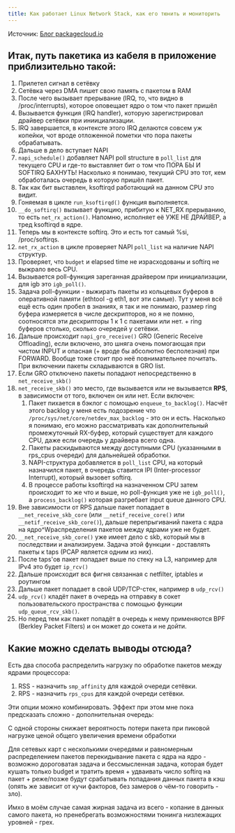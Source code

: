 ```yaml
---
title: Как работает Linux Network Stack, как его тюнить и мониторить
---
```


Источник: [Блог packagecloud.io](https://blog.packagecloud.io/eng/2016/06/22/monitoring-tuning-linux-networking-stack-receiving-data/)

## Итак, путь пакетика из кабеля в приложение приблизительно такой:

1. Прилетел сигнал в сетёвку
2. Сетёвка через DMA пишет свою память с пакетом в RAM
3. После чего вызывает прерывание (IRQ, то, что видно в /proc/interrupts), которое оповещает ядро о том что пакет пришёл
4. Вызывается функция (IRQ handler), которую зарегистрировал драйвер сетёвки при иниициализации.
5. IRQ завершается, в контексте этого IRQ делаются совсем уж копейки, чот вроде отложенной пометки что пора пакеты обрабатывать.
6. Дальше в дело вступает NAPI
7. `napi_schedule()` добавляет NAPI poll structure в `poll_list` для текущего CPU и где-то выставляет бит о том что ПОРА БЫ И SOFTIRQ БАХНУТЬ! Насколько я понимаю, текущий CPU это тот, кем обработалась очередь в которую пришёл пакет.
8. Так как бит выставлен, ksoftirqd работающий на данном CPU это видит.
9. Гоняемая в цикле `run_ksoftirqd()` функция выполняется.
10. `__do_softirq()` вызывает функцию, прибитую к NET_RX прерыванию, то есть `net_rx_action()`. Напомню, исполняет её УЖЕ НЕ ДРАЙВЕР, а тред ksoftirqd в ядре.
11. Теперь мы в контексте softirq. Это и есть тот самый %si, /proc/softirqs.
12. `net_rx_action` в цикле проверяет NAPI `poll_list` на наличие NAPI структур.
13. Проверяет, что `budget` и elapsed time не израсходованы и softirq не выжрало весь CPU.
14. Вызывается poll-функция зареганная драйвером при инициализации, для igb это `igb_poll()`.
15. Задача poll-функции - выжирать пакеты из кольцевых буферов в оперативной памяти (ethtool -g eth1, вот эти самые). Тут у меня всё ещё есть один пробел в знаниях, я так и не понимаю, размер ring буфера измеряется в числе дескрипторов, но я не помню, соотносятся эти дескрипторы 1 к 1 с пакетами или нет. + ring буферов столько, сколько очередей у сетёвки.
16. Дальше происходит `napi_gro_receive()` GRO (Generic Receive Offloading), если включено, это шняга очень помогающая при чистом INPUT и опасная (+ вроде бы абсолютно бесполезная) при FORWARD. Вообще тоже стоит про неё повнимательнее почитать. При включении пакеты складываются в GRO list.
17. Если GRO отключено пакеты попадают непосредственно в `net_receive_skb()`
18. `net_receive_skb()` это место, где вызывается или не вызывается **RPS**, в зависимости от того, включен он или нет. Если включен:
    1. Пакет пихается в бэклог с помощью `enqueue_to_backlog()`. Насчёт этого backlog у меня есть подозрение что `/proc/sys/net/core/netdev_max_backlog` - это он и есть. Насколько я понимаю, его можно рассматривать как дополнительный промежуточный RX-буфер, который существует для каждого CPU, даже если очередь у драйвера всего одна.
    2. Пакеты раскидываются между доступными CPU (указанными в rps_cpus очереди) для дальнейшей обработки.
    3. NAPI-структура добавляется в `poll_list` CPU, на который назначился пакет, в очередь ставится IPI (Inter-processor Interrupt), который вызовет softirq.
    4. В процессе работы ksoftirqd на назначенном CPU затем происходит то же что и выше, но poll-функция уже не `igb_poll()`, а `process_backlog()` которая разгребает input queue данного CPU.
19. Вне зависимости от RPS дальше пакет попадает в `__net_receive_skb_core` (или `__netif_receive_core()` или `__netif_receive_skb_core()`), дальше перепрыгиваний пакета с ядра на ядро^Wраспределения пакетов между ядрами уже не будет.
20. `__net_receive_skb_core()` уже имеет дело с skb, который мы в последствии и анализируем. Задача этой функции - доставлять пакеты к taps (PCAP является одним из них).
21. После taps'ов пакет попадает выше по стеку на L3, например для IPv4 это будет `ip_rcv()`
22. Дальше происходит вся фигня связанная с netfilter, iptables и роутингом
23. Дальше пакет попадает в свой UDP/TCP-стек, например в `udp_rcv()`
24. `udp_rcv()` кладёт пакет в очередь на отправку в сокет пользовательского пространства с помощью функции `udp_queue_rcv_skb()`.
25. Но перед тем как пакет попадёт в очередь к нему применяются BPF (Berkley Packet Filters) и он может до сокета и не дойти.

## Какие можно сделать выводы отсюда?

Есть два способа распределить нагрузку по обработке пакетов между ядрами процессора:

1. RSS - назначить `smp_affinity` для каждой очереди сетёвки.
2. RPS - назначить `rps_cpus` для каждой очереди сетёвки.

Эти опции можно комбинировать. Эффект при этом мне пока предсказать сложно - дополнительная очередь:

С одной стороны снижает вероятность потери пакета при пиковой нагрузке ценой общего увеличения времени обработки

Для сетевых карт с несколькими очередями и равномерным распределением пакетов перекидывание пакета с ядра на ядро - возможно дороговатая задача и бессмысленная задача, которая будет кушать только budget и тратить время + удваивать число softirq на пакет + реже/позже будут срабатывать попадания данных пакета в кэш (опять же зависит от кучи факторов, без замеров о чём-то говорить - зло).

Имхо в моём случае самая жирная задача из всего - копание в данных самого пакета, но пренебрегать возможностями тюнинга низлежащих уровней - грех.

